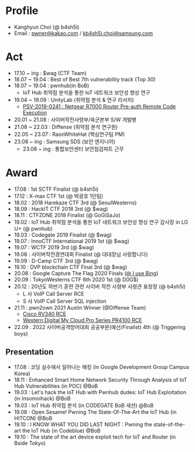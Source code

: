 # Profile
- Kanghyun Choi (@ b4sh5i)
- Email : pwner@kakao.com / kb4sh5i.choi@samsung.com

# Act
- 17.10 ~ ing : $wag (CTF Team)
- 18.07 ~ 19.04 : Best of Best 7th vulnerability track (Top 30)
- 18.07 ~ 19.04 : pwnhub(in BoB)
    - IoT Hub 취약점 분석을 통한 IoT 네트워크 보안성 향상 연구
- 19.04 ~ 19.09 : UnityLab (취약점 분석 & 연구 리서치)
    - [PSV-2019-0241 : Netgear R7000 Router Pre-auth Remote Code Execution](https://kb.netgear.com/000064757/Security-Advisory-for-Security-Misconfiguration-on-R7000-PSV-2019-0241)
- 20.01 ~ 21.08 : 사이버작전사령부/육군본부 S/W 개발병
- 21.08 ~ 22.03 : Diffense (취약점 분석 연구원)
- 22.05 ~ 23.07 : RaonWhiteHat (핵심연구팀 PM)
- 23.08 ~ ing : Samsung SDS (보안 엔지니어)
    - 23.08 ~ ing : 통합보안센터 보안점검파트 근무

# Award
- 17.08 : 1st SCTF Finalist (@ b4sh5i)
- 17.12 : X-max CTF 1st (@ 박광호 1인팀)
- 18.02 : 2018 Harekaze CTF 3rd (@ SeoulWesterns)
- 18.09 : HackIT CTF 2018 3rd (@ $wag)
- 18.11 : CTFZONE 2018 Finalist (@ GoGiSaJo)
- 19.02 : IoT Hub 취약점 분석을 통한 IoT 네트워크 보안성 향상 연구 감사장 in LG U+ (@ pwnhub)
- 19.03 : Codegate 2019 Finalist (@ $wag)
- 19.07 : InnoCTF International 2019 1st (@ $wag)
- 19.07 : WCTF 2019 3rd (@ $wag)
- 19.08 : 사이버작전경연대회 Finalist (@ 대대장님 사랑합니다)
- 19.09 : D-Camp CTF 3rd (@ $wag)
- 19.10 : DVP blockchain CTF Final 3rd (@ $wag)
- 20.08 : Google Capture The Flag 2020 Finals ([@ I use Bing](https://ctftime.org/team/130823))
- 20.09 : TokyoWesterns CTF 6th 2020 1st (@ D0G$)
- 20.12 : 20년도 하반기 훈련 관련 사이버 작전 사령부 사령관 표창장 (@ b4sh5i)
    - L 사 VoIP Call Server RCE
    - S 사 VoIP Call Server SQL injection
- 21.11 : pwn2own 2021 Austin Winner (@Diffense Team)
    - [Cisco RV340 RCE](https://twitter.com/thezdi/status/1456643578281840641)
    - [Western Digital My Cloud Pro Series PR4100 RCE](https://twitter.com/thezdi/status/1456092053264293892)
- 22.09 : 2022 사이버공격방어대회 공공부문(예선/Finalist) 4th (@ Triggering boys)

## Presentation
- 17.08 : 코딩 실수에서 일어나는 해킹 (in Google Development Group Campus Korea)
- 18.11 : Enhanced Smart Home Network Security Through Analysis of IoT Hub Vulnerabilities (in POC) @BoB
- 19.03 : Let's hack the IoT Hub with Pwnhub dudes: IoT Hub Exploitation (in Insomnihack) @BoB
- 19.03 : IoT Hub 취약점 분석 (in CODEGATE BoB 세션) @BoB
- 19.08 : Open Sesame! Pwning The State-Of-The-Art the IoT Hub (in HITCON) @BoB
- 19.10 : I KNOW WHAT YOU DID LAST NIGHT : Pwning the state-of-the-art the IoT Hub (in Codeblue) @BoB
- 19.10 : The state of the art device exploit tech for IoT and Router (in Bside Tokyo)
